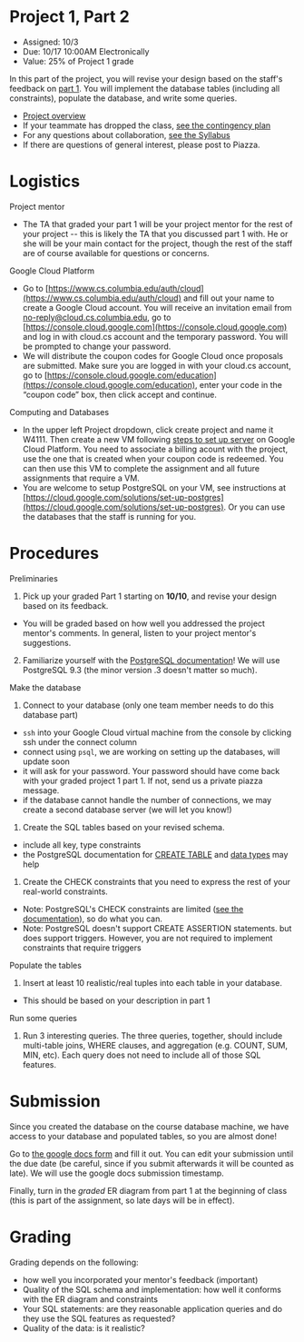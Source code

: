 # Project 1, Part 2

* Assigned: 10/3
* Due: 10/17 10:00AM Electronically
* Value: 25% of Project 1 grade


In this part of the project, you will revise your design based on the staff's feedback on [part 1](./part1.md). You will implement the database tables (including all constraints), populate the database, and write some queries.

* [Project overview](./README.md)
* If your teammate has dropped the class, [see the contingency plan](./part1.md#contingency)
* For any questions about collaboration, [see the Syllabus](http://github.com/w4111/syllabus#cheating)
* If there are questions of general interest, please post to Piazza.



# Logistics

Project mentor

* The TA that graded your part 1 will be your project mentor for the rest of your project -- 
  this is likely the TA that you discussed part 1 with.  He or she will be your main contact for 
  the project, though the rest of the staff are of course available for questions or concerns.


<a name="GCP"></a>
Google Cloud Platform

* Go to [https://www.cs.columbia.edu/auth/cloud](https://www.cs.columbia.edu/auth/cloud) and fill out your name to create a Google Cloud account. You will receive an invitation email from no-reply@cloud.cs.columbia.edu, go to [https://console.cloud.google.com](https://console.cloud.google.com) and log in with cloud.cs account and the temporary password. You will be prompted to change your password.
* We will distribute the coupon codes for Google Cloud once proposals are submitted. Make sure you are logged in with your cloud.cs account, go to [https://console.cloud.google.com/education](https://console.cloud.google.com/education), enter your code in the “coupon code” box, then click accept and continue. 


Computing and Databases

* In the upper left Project dropdown, click create project and name it W4111. Then create a new VM following [steps to set up server](./Steps_to_setup_server.pdf) on Google Cloud Platform. You need to associate a billing acount with the project, use the one that is created when your coupon code is redeemed. You can then use this VM to complete the assignment and all future assignments that require a VM.
* You are welcome to setup PostgreSQL on your VM, see instructions at [https://cloud.google.com/solutions/set-up-postgres](https://cloud.google.com/solutions/set-up-postgres). Or you can use the databases that the staff is running for you.



# Procedures

Preliminaries

1. Pick up your graded Part 1 starting on **10/10**, and revise your design based on its feedback.
  * You will be graded based on how well you addressed the project mentor's comments. 
    In general, listen to your project mentor's suggestions.
2. Familiarize yourself with the [PostgreSQL documentation](http://www.postgresql.org/docs/9.3/interactive/index.html)!
   We will use PostgreSQL 9.3 (the minor version .3 doesn't matter so much).


Make the database

1. Connect to your database (only one team member needs to do this database part)
  * `ssh` into your Google Cloud virtual machine from the console by clicking ssh under the connect column 
  * connect using `psql`, we are working on setting up the databases, will update soon
  * it will ask for your password.  Your password should have come back with your graded project 1 part 1.  If not, send us a private piazza message.
  * if the database cannot handle the number of connections, we may create a second database server (we will let you know!)

1. Create the SQL tables based on your revised schema.
  * include all key, type constraints
  * the PostgreSQL documentation for [CREATE TABLE](http://www.postgresql.org/docs/9.3/static/sql-createtable.html)
    and [data types](http://www.postgresql.org/docs/9.3/static/datatype.html) may help

1. Create the CHECK constraints that you need to express the rest of your real-world constraints.
  * Note: PostgreSQL's CHECK constraints are limited ([see the documentation](http://www.postgresql.org/docs/9.4/static/ddl-constraints.html)), so do what you can.
  * Note: PostgreSQL doesn't support CREATE ASSERTION statements. but does support triggers.
    However, you are not required to implement constraints that require triggers

Populate the tables

1. Insert at least 10 realistic/real tuples into each table in your database.
  * This should be based on your description in part 1

Run some queries

1. Run 3 interesting queries.
   The three queries, together, should include multi-table joins, WHERE clauses, and aggregation (e.g. COUNT, SUM, MIN, etc). Each
   query does not need to include all of those SQL features.



# Submission
<a name="submit"></a>

Since you created the database on the course database machine, we have access to your database and populated tables, so you are almost done!

Go to [the google docs form](https://docs.google.com/a/columbia.edu/forms/d/e/1FAIpQLSedv3T4Nnq9rN_2iqVO6NrQLXBWGricD-3XRd4Bg8xDy85Ijw/viewform) and fill it out. You can edit your submission until the due date (be careful, since if you submit afterwards it will be counted as late). We will use the google docs submission timestamp.

Finally, turn in the _graded_ ER diagram from part 1 at the beginning of class (this is part of the assignment, so late days will be in effect).



# Grading 
<a name="grading"></a>

Grading depends on the following:

* how well you incorporated your mentor's feedback (important)
* Quality of the SQL schema and implementation:  how well it conforms with the ER diagram and constraints
* Your SQL statements: are they reasonable application queries and do they use the SQL features as requested?
* Quality of the data: is it realistic?  

